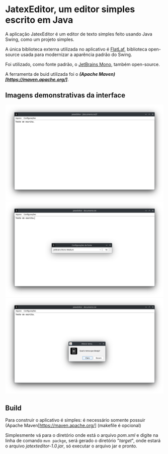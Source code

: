 # JatexEditor, um editor simples escrito em Java
A aplicação JatexEditor é um editor de texto simples feito usando Java Swing, como um projeto simples.

A única biblioteca externa utilizada no aplicativo é [FlatLaf](https://github.com/JFormDesigner/FlatLaf), biblioteca open-source usada para modernizar a aparência padrão do Swing.

Foi utilizado, como fonte padrão, o [JetBrains Mono](https://www.jetbrains.com/lp/mono/), também open-source.

A ferramenta de buid utilizada foi o ***(Apache Maven) [https://maven.apache.org/]***.

## Imagens demonstrativas da interface

![JatexEditor aberto em um documento de texto de texto](./images/img_0.png)
![Imagem mostrando o menu de seleção de fontes](./images/img_1.png)
![Imagem mostrando o menu de alteração do tema](./images/img_2.png)

## Build

Para construir o aplicativo é simples: é necessário somente possuir (Apache Maven[https://maven.apache.org/] (makefile é opcional)

Simplesmente vá para o diretório onde está o arquivo *pom.xml* e digite na linha de comando ```mvn packge```, será gerado o diretório "*target*", onde estará o arquivo *jatexteditor-1.0.jar*, só executar o arquivo jar e pronto.